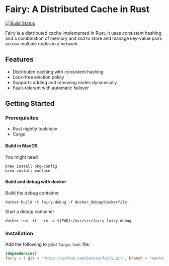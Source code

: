 # Fairy: A Distributed Cache in Rust

[![Build Status](https://travis-ci.com/beinan/fairy.svg?branch=master)](https://travis-ci.com/beinan/fairy)

Fairy is a distributed cache implemented in Rust. It uses consistent hashing and a combination of memory and ssd to store and manage key-value pairs across multiple nodes in a network.

## Features

- Distributed caching with consistent hashing
- Lock-free eviction policy
- Supports adding and removing nodes dynamically
- Fault-tolerant with automatic failover

## Getting Started

### Prerequisites

- Rust nightly toolchain
- Cargo

#### Build in MacOS
You might need
```ssh
brew install pkg-config
brew install macfuse
```

#### Build and debug with docker
Build the debug container
```ssh
docker build -t fairy-debug -f docker_debug/Dockerfile .
```

Start a debug container
```ssh
docker run -it --rm -v ${PWD}:/usr/src/fairy fairy-debug
```

### Installation

Add the following to your `Cargo.toml` file:

```toml
[dependencies]
fairy = { git = "https://github.com/beinan/fairy.git", branch = "master" }
